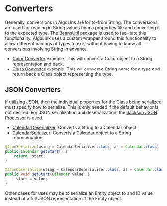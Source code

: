 # Converters

Generally, conversions in AlgoLink are for to-from String. The conversions are used for reading in String values from a properties file and converting it to the expected type. The [BeansUtil](https://commons.apache.org/proper/commons-beanutils/) package is used to facilitate this functionality. AlgoLink uses a custom wrapper around this functionality to allow different pairings of types to exist without having to know all conversions involving String in advance.

- [Color Converter](converters/ColorConverter.java) example. This will convert a Color object to a String representation and back.
- [Class Converter](converters/ClassConverter.java) example. This will convert a String name for a type and return back a Class object representing the type.

## JSON Converters

If utilizing JSON, then the individual properties for the Class being serialized must specify how to serialize. This is only needed if the default behavior is not desired. For JSON serialization and deserialization, the [Jackson JSON Processor](http://wiki.fasterxml.com/JacksonHome) is used.

- [CalendarDeserializer](json/CalendarDeserializer.java): Converts a String to a Calendar object.
- [CalendarSerializer](json/CalendarSerializer.java): Converts a Calendar object to a String representation.

```java
@JsonSerialize(using = CalendarSerializer.class, as = Calendar.class)
public Calendar getStart() {
    return _start;
}

@JsonDeserialize(using = CalendarDeserializer.class, as = Calendar.class)
public void setStart(Calendar value) {
    _start = value;
}
```

Other cases for uses may be to serialize an Entity object to and ID value instead of a full JSON representation of the Entity object.
